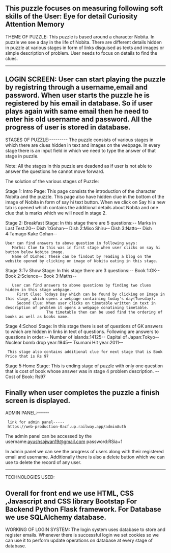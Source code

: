 This puzzle focuses on measuring following soft skills of the User:
 Eye for detail
 Curiosity
 Attention
 Memory
------------------------------------------------------------------------------------------------------------------------------------------------------------------ 

 THEME OF PUZZLE:
 This puzzle is based around a character Nobita. In puzzle we see a day in the life of Nobita.
 There are different details hidden in puzzle at various stages in form of links disguised as texts and images or simple description of problem.
 User needs to focus on details to find the clues.
 
 
 ------------------------------------------------------------------------------------------------------------------------------------------------------------------
 
 LOGIN SCREEN:
 User can start playing the puzzle by registring through a username,email and password.
 When user starts the puzzle he is registered by his email in database.
 So if user plays again with same email then he need to enter his old username and password.
 All the progress of user is stored in database.
-------------------------------------------------------------------------------------------------------------------------------------------------------------------

STAGES OF PUZZLE:---------
The puzzle consists of various stages in which there are clues hidden in text and images on the webpage.
In every stage there is an input field in which we need to type the answer of that stage in puzzle.

Note: All the stages in this puzzle are deadend as if user is not able to answer the questions he cannot move forward.

The solution of the various stages of Puzzle:

Stage 1: Intro Page:
  This page consists the introduction of the character Nobita and the puzzle.
  This page also have hidden clue in the bottom of the image of Nobita in form of say hi text button.
  When we click on Say hi a new tab is opened which contains the additional details about Nobita and one clue that is marks  which we will need in stage 2.

Stage 2: Breakfast Stage:
  In this stage there are 5 questions:--
    Marks in Last Test:20--
    Dish 1:Gohan--
    Dish 2:Miso Shiru--
    Dish 3:Natto--
    Dish 4:Tamago Kake Gohan--
    
    User can find answers to above question in following ways:
       Marks: Clue to this was in first stage when user clicks on say hi button below Nobita image.
       Name of Dishes: These can be findout by reading a blog on the website opened by clicking on image of Nobita eating in this stage.
  
 Stage 3:Tv Show Stage:
    In this stage there are 3 questions:--
       Book 1:GK--
       Book 2:Science--
       Book 3:Maths--
       
       
       User can find answers to above questions by finding two clues hidden in this stage webpage.
         First Clue: Todays Day which can be found by clicking on Image in this stage, which opens a webpage containing today's day(Tuesday).
         Second Clue: When user clicks on timetable written in text in description of problem it opens a webpage conatining timetable.
                      The timetable then can be used find the ordering of books as well as books name.
         
Stage 4:School Stage:
     In this stage there is set of questions of GK answers to which are hidden in links in text of questions.
     Following are answers to questions in order:--
         Number of islands:14125--
         Capital of Japan:Tokyo--
         Nuclear bomb drop year:1945--
         Tsumani Hit year:2011--
         
     
     This stage also contains additional clue for next stage that is Book Price that is Rs 97
 
 
 Stage 5:Home Stage:
     This is ending stage of puzzle with only one question that is cost of book whose answer was in stage 4 problem description.
     --Cost of Book: Rs97
     
Finally when user completes the puzzle a finish screen is displayed.
-------------------------------------------------------------------------------------------------------------------------------------------------------------------


ADMIN PANEL:------


     link for admin panel-----
     https://web-production-0acf.up.railway.app/adminAuth
     
     
The admin panel can be accessed by the
                                      username:ayushsajwan19@gmail.com
                                      password:RSia+1

In admin panel we can see the progress of users along with their registered email and username.
Additionally there is also a delete button which we can use to delete the record of any user.


-------------------------------------------------------------------------------------------------------------------------------------------------------------------
TECHNOLOGIES USED:

Overall for front end we use HTML, CSS ,Javascript and CSS library Bootstap
For Backend Python Flask framework.
For Database we use SQLAlchemy database.
-------------------------------------------------------------------------------------------------------------------------------------------------------------------
WORKING OF LOGIN SYSTEM:
The login system uses database to store and register emails.
Whenever there is successful login we set cookies so we can use it to perform update operations on database at every stage of database.


       
 

